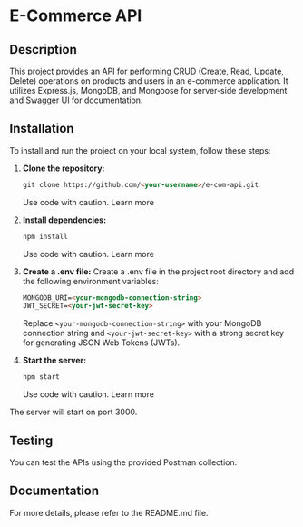 # E-Commerce API

## Description
This project provides an API for performing CRUD (Create, Read, Update, Delete) operations on products and users in an e-commerce application. It utilizes Express.js, MongoDB, and Mongoose for server-side development and Swagger UI for documentation.

## Installation
To install and run the project on your local system, follow these steps:

1. **Clone the repository:**
    ```markdown
    git clone https://github.com/<your-username>/e-com-api.git
    ```
    Use code with caution. Learn more

2. **Install dependencies:**
    ```markdown
    npm install
    ```
    Use code with caution. Learn more

3. **Create a .env file:**
    Create a .env file in the project root directory and add the following environment variables:
    ```markdown
    MONGODB_URI=<your-mongodb-connection-string>
    JWT_SECRET=<your-jwt-secret-key>
    ```
    Replace `<your-mongodb-connection-string>` with your MongoDB connection string and `<your-jwt-secret-key>` with a strong secret key for generating JSON Web Tokens (JWTs).

4. **Start the server:**
    ```markdown
    npm start
    ```
    Use code with caution. Learn more

The server will start on port 3000.

## Testing
You can test the APIs using the provided Postman collection.

## Documentation
For more details, please refer to the README.md file.
